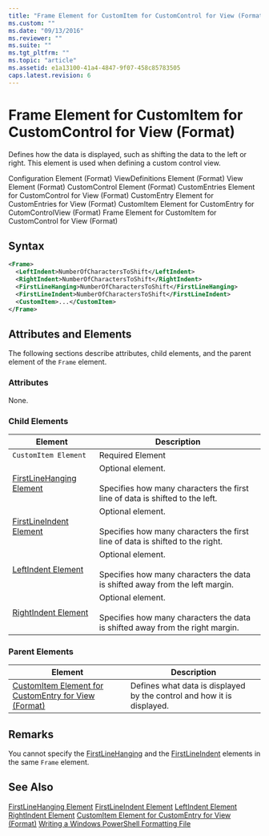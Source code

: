 ```yaml
---
title: "Frame Element for CustomItem for CustomControl for View (Format) | Microsoft Docs"
ms.custom: ""
ms.date: "09/13/2016"
ms.reviewer: ""
ms.suite: ""
ms.tgt_pltfrm: ""
ms.topic: "article"
ms.assetid: e1a13100-41a4-4847-9f07-458c85783505
caps.latest.revision: 6
---
```

# Frame Element for CustomItem for CustomControl for View (Format)
Defines how the data is displayed, such as shifting the data to the left or right. This element is used when defining a custom control view.

 Configuration Element (Format)
ViewDefinitions Element (Format)
View Element (Format)
CustomControl Element (Format)
CustomEntries Element for CustomControl for View (Format)
CustomEntry Element for CustomEntries for View (Format)
CustomItem Element for CustomEntry for CutomControlView (Format)
Frame Element for CustomItem for CustomControl for View (Format)

## Syntax

```xml
<Frame>
  <LeftIndent>NumberOfCharactersToShift</LeftIndent>
  <RightIndent>NumberOfCharactersToShift</RightIndent>
  <FirstLineHanging>NumberOfCharactersToShift</FirstLineHanging>
  <FirstLineIndent>NumberOfCharactersToShift</FirstLineIndent>
  <CustomItem>...</CustomItem>
</Frame>
```

## Attributes and Elements
 The following sections describe attributes, child elements, and the parent element of the `Frame` element.

### Attributes
 None.

### Child Elements

|Element|Description|
|-------------|-----------------|
|`CustomItem Element`|Required Element|
|[FirstLineHanging Element](./firstlinehanging-element-for-frame-for-customcontrol-for-view-format.md)|Optional element.<br /><br /> Specifies how many characters the first line of data is shifted to the left.|
|[FirstLineIndent Element](./firstlineindent-element-for-frame-for-customcontrol-for-view-format.md)|Optional element.<br /><br /> Specifies how many characters the first line of data is shifted to the right.|
|[LeftIndent Element](./leftindent-element-for-frame-for-customcontrol-for-view-format.md)|Optional element.<br /><br /> Specifies how many characters the data is shifted away from the left margin.|
|[RightIndent Element](./rightindent-element-for-frame-for-customcontrol-for-view-format.md)|Optional element.<br /><br /> Specifies how many characters the data is shifted away from the right margin.|

### Parent Elements

|Element|Description|
|-------------|-----------------|
|[CustomItem Element for CustomEntry for View (Format)](./customitem-element-for-customentry-for-customcontrol-for-view-format.md)|Defines what data is displayed by the control and how it is displayed.|

## Remarks
 You cannot specify the [FirstLineHanging](./firstlinehanging-element-for-frame-for-customcontrol-for-view-format.md) and the [FirstLineIndent](./firstlineindent-element-for-frame-for-customcontrol-for-view-format.md) elements in the same `Frame` element.

## See Also
 [FirstLineHanging Element](./firstlinehanging-element-for-frame-for-customcontrol-for-view-format.md)
 [FirstLineIndent Element](./firstlineindent-element-for-frame-for-customcontrol-for-view-format.md)
 [LeftIndent Element](./leftindent-element-for-frame-for-customcontrol-for-view-format.md)
 [RightIndent Element](./rightindent-element-for-frame-for-customcontrol-for-view-format.md)
 [CustomItem Element for CustomEntry for View (Format)](./customitem-element-for-customentry-for-customcontrol-for-view-format.md)
 [Writing a Windows PowerShell Formatting File](./writing-a-windows-powershell-formatting-file.md)
